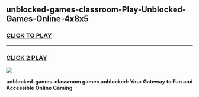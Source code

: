 
## unblocked-games-classroom-Play-Unblocked-Games-Online-4x8x5
<h3>
<a href="https://premium76.site?title=unblocked-games-classroom&ref=24A">CLICK TO PLAY</a></h3>
<hr>

<h3>
<a href="https://premium76.site?title=unblocked-games-classroom&ref=24A">CLICK 2 PLAY</a>
  
</h3>

<a href="https://premium76.site?title=unblocked-games-classroom&ref=24A"><img src="https://clearcache.store/games.png"></a>


**unblocked-games-classroom games unblocked: Your Gateway to Fun and Accessible Online Gaming**
